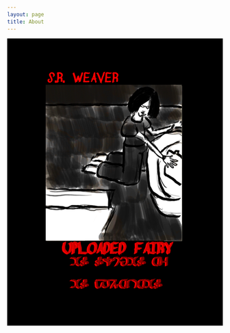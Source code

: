 ```yaml
---
layout: page
title: About
---
```

![image](https://raw.githubusercontent.com/LWFlouisa/UploadedFairyOELN/main/images/cover.png)
